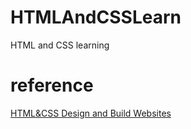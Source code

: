 # HTMLAndCSSLearn
HTML and CSS learning

# reference
[HTML&CSS Design and Build Websites](http://www.htmlandcssbook.com/)
